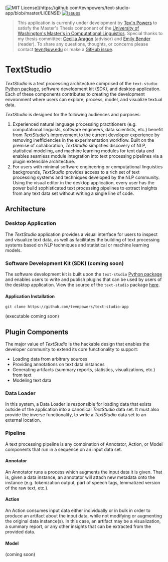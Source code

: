 [![MIT License](https://img.shields.io/apm/l/atomic-design-ui.svg?)](https://github.com/tevnpowers/text-studio-app/blob/master/LICENSE) [![Issues](https://img.shields.io/github/issues-raw/tevnpowers/text-studio.svg?maxAge=25000)](https://github.com/tevnpowers/text-studio-app/issues)

> This application is currently under development by [Tev'n Powers](https://www.linkedin.com/in/tevnpowers) to satisfy the Master's Thesis component of the [University of Washington's Master's in Computational Linguistics](https://www.compling.uw.edu/). Special thanks to my thesis committee: [Cecilia Aragon](https://faculty.washington.edu/aragon/) (advisor) and [Emily Bender](https://faculty.washington.edu/ebender/) (reader). To share any questions, thoughts, or concerns please contact tevn@uw.edu or make a [GitHub issue](https://github.com/tevnpowers/text-studio-app/issues).


# TextStudio
*TextStudio* is a text processing architecture comprised of the `text-studio` [Python package](https://pypi.org/project/text-studio), software development kit (SDK), and desktop application. Each of these components contributes to creating the development environment where users can explore, process, model, and visualize textual data.

*TextStudio* is designed for the following audiences and purposes:
1. Experienced natural language processing practitioners (e.g. computational linguists, software engineers, data scientists, etc.) benefit from *TextStudio*'s improvement to the current developer experience by removing inefficiencies in the experimentation workflow. Built on the premise of collaboration, *TextStudio* simplifies discovery of NLP, statistical modeling, and machine learning modules for text data and enables seamless module integration into text processing pipelines via a plugin extensible architecture.
2. For users with minimal software engineering or computational linguistics backgrounds, *TextStudio* provides access to a rich set of text processing systems and techniques developed by the NLP community. Using the visual editor in the desktop application, every user has the power build sophisticated text processing pipelines to extract insights from any text data set without writing a single line of code.

## Architecture
### Desktop Application
The *TextStudio* application provides a visual interface for users to inspect and visualize text data, as well as facilitates the building of text processing systems based on NLP techniques and statistical or machine learning models.

### Software Development Kit (SDK) (coming soon)
The software development kit is built upon the `text-studio` [Python package](https://pypi.org/project/text-studio) and enables users to write and publish plugins that can be used by users of the desktop application. View the source of the `text-studio` package [here](https://github.com/tevnpowers/text-studio).

#### Application Installation
`git clone https://github.com/tevnpowers/text-studio-app`

(executable coming soon)

## Plugin Components
The major value of *TextStudio* is the hackable design that enables the developer community to extend its core functionality to support:
 - Loading data from arbitrary sources
 - Providing annotations on text data instances 
 - Generating artifacts (summary reports, statistics, visualizations, etc.) from text
 - Modeling text data

### Data Loader
In this system, a Data Loader is responsible for loading data that exists outside of the application into a canonical *TextStudio* data set. It must also provide the inverse functionality, to write a *TextStudio* data set to an external location.

### Pipeline
A text processing pipeline is any combination of Annotator, Action, or Model components that run in a sequence on an input data set.

#### Annotator
An Annotator runs a process which augments the input data it is given. That is, given a data instance, an annotator will attach new metadata onto the instance (e.g. tokenization output, part of speech tags, lemmatized version of the raw text, etc.).

#### Action
An Action consumes input data either individually or in bulk in order to produce an artifact about the input data, while not modifying or augmenting the original data instance(s). In this case, an artifact may be a visualization, a summary report, or any other insights that can be extracted from the provided data.

#### Model
(coming soon)